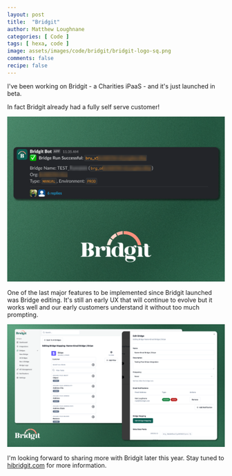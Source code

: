 ```yaml
---
layout: post
title:  "Bridgit"
author: Matthew Loughnane
categories: [ Code ]
tags: [ hexa, code ]
image: assets/images/code/bridgit/bridgit-logo-sq.png
comments: false
recipe: false
---
```


I've been working on Bridgit - a Charities iPaaS - and it's just launched in beta.

In fact Bridgit already had a fully self serve customer!

![First Customer](/assets/images/code/bridgit/first-customer.png)

One of the last major features to be implemented since Bridgit launched was Bridge editing. It's still an early UX that will continue to evolve but it works well and our early customers understand it without too much prompting.

![Bridge editing](/assets/images/code/bridgit/bridge-editing.png)

I'm looking forward to sharing more with Bridgit later this year. Stay tuned to [hibridgit.com](https://hibridgit.com) for more information.